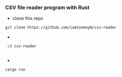 ### CSV file reader program with Rust

* clone this repo 
```sh 
git clone https://github.com/iamtonmoy0/csv-reader
```
* 
```sh
 cd csv-reader
 
```

* 
```sh 
cargo run 

```